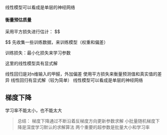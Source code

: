 线性模型可以看成是单层的神经网络

#### 衡量预估质量
采用平方损失进行估计：
$$

$$
先收集一些训练数据，来训练模型（权重和偏差）

训练损失：最小化损失来学习参数

这里的线性模型具有显式解

线性回归是对n维输入的甲醛，外加偏差
使用平方损失来衡量预测值和真实值的差异
线性回归有显式解（较为简单）
线性模型可以看成是单层的神经网络

## 梯度下降
学习率不能太小，也不能太大

>总结：
>	梯度下降通过不断沿着反梯度方向更新参数求解
>	小批量随机梯度下降是深度学习默认的求解算法
>	两个重要的超参数是批量大小和学习率